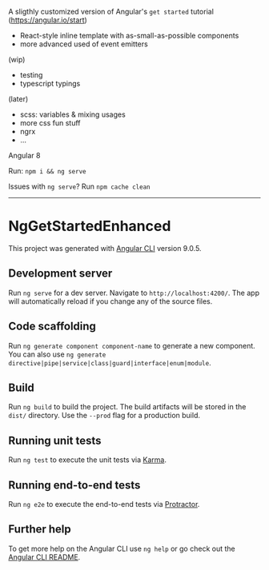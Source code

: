 A sligthly customized version of Angular's `get started` tutorial (https://angular.io/start)
- React-style inline template with as-small-as-possible components
- more advanced used of event emitters

(wip)
- testing
- typescript typings

(later)
- scss: variables & mixing usages
- more css fun stuff
- ngrx
- ...

Angular 8

Run: `npm i && ng serve`

Issues with `ng serve`? Run `npm cache clean`

----

# NgGetStartedEnhanced

This project was generated with [Angular CLI](https://github.com/angular/angular-cli) version 9.0.5.

## Development server

Run `ng serve` for a dev server. Navigate to `http://localhost:4200/`. The app will automatically reload if you change any of the source files.

## Code scaffolding

Run `ng generate component component-name` to generate a new component. You can also use `ng generate directive|pipe|service|class|guard|interface|enum|module`.

## Build

Run `ng build` to build the project. The build artifacts will be stored in the `dist/` directory. Use the `--prod` flag for a production build.

## Running unit tests

Run `ng test` to execute the unit tests via [Karma](https://karma-runner.github.io).

## Running end-to-end tests

Run `ng e2e` to execute the end-to-end tests via [Protractor](http://www.protractortest.org/).

## Further help

To get more help on the Angular CLI use `ng help` or go check out the [Angular CLI README](https://github.com/angular/angular-cli/blob/master/README.md).

